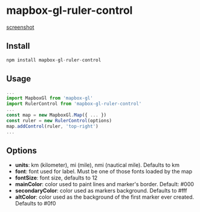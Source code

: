 # mapbox-gl-ruler-control

[screenshot](doc/screenshot.jpg)

## Install

```javascript
npm install mapbox-gl-ruler-control

```

## Usage

```javascript
...
import MapboxGl from 'mapbox-gl'
import RulerControl from 'mapbox-gl-ruler-control'
...
const map = new MapboxGl.Map({ ... })
const ruler = new RulerControl(options)
map.addControl(ruler, 'top-right')
...
```

## Options

- **units**: km (kilometer), mi (mile), nmi (nautical mile). Defaults to km
- **font**: font used for label. Must be one of those fonts loaded by the map
- **fontSize**: font size, defaults to 12
- **mainColor**: color used to paint lines and marker's border. Default: #000
- **secondaryColor**: color used as markers background. Defaults to #fff
- **altColor**: color used as the background of the first marker ever created. Defaults to #0f0
